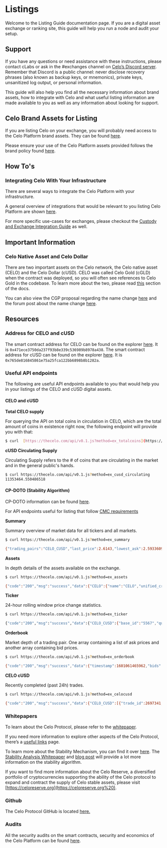 # Listings

Welcome to the Listing Guide documentation page. If you are a digital asset exchange or ranking site, this guide will help you run a node and audit your setup.

## Support

If you have any questions or need assistance with these instructions, please contact cLabs or ask in the \#exchanges channel on [Celo’s Discord server](https://chat.celo.org/). Remember that Discord is a public channel: never disclose recovery phrases \(also known as backup keys, or mnemonics\), private keys, unsanitized log output, or personal information.

This guide will also help you find all the necessary information about brand assets, how to integrate with Celo and what useful listing information are made available to you as well as any information about looking for support.

## Celo Brand Assets for Listing

If you are listing Celo on your exchange, you will probably need access to the Celo Platform brand assets. They can be found [here](https://celo.org/experience/brand#overview).

Please ensure your use of the Celo Platform assets provided follows the brand policy found [here](https://celo.org/brand-policy).

## How To's

### Integrating Celo With Your Infrastructure

There are several ways to integrate the Celo Platform with your infrastructure.

A general overview of integrations that would be relevant to you listing Celo Platform are shown [here](https://docs.celo.org/developer-guide/overview/integrations/general).

For more specific use-cases for exchanges, please checkout the [Custody and Exchange Integration Guide](https://docs.celo.org/developer-guide/overview/integrations/custody) as well.

## Important Information

### Celo Native Asset and Celo Dollar

There are two important assets on the Celo network, the Celo native asset \(CELO\) and the Celo Dollar \(cUSD\). CELO was called Celo Gold \(cGLD\) when the contract was deployed, so you will often see references to Celo Gold in the codebase. To learn more about the two, please read [this](https://docs.celo.org/developer-guide/overview/celo-for-eth-devs#the-celo-native-asset-and-the-celo-dollar) section of the docs.

You can also view the CGP proposal regarding the name change [here](https://github.com/celo-org/celo-proposals/blob/master/CGPs/0003.md) and the forum post about the name change [here](https://forum.celo.org/t/proposal-to-rename-celo-gold-to-celo-native-asset/528).

## Resources

### Address for CELO and cUSD

The smart contract address for CELO can be found on the explorer [here](https://explorer.celo.org/address/0x471ece3750da237f93b8e339c536989b8978a438/transactions). It is `0x471ece3750da237f93b8e339c536989b8978a438`. The smart contract address for cUSD can be found on the explorer [here](https://explorer.celo.org/address/0x765de816845861e75a25fca122bb6898b8b1282a/transactions). It is `0x765de816845861e75a25fca122bb6898b8b1282a`.

### Useful API endpoints

The following are useful API endpoints available to you that would help you in your listings of the CELO and cUSD digital assets.

#### CELO and cUSD

**Total CELO supply**

For querying the API on total coins in circulation in CELO, which are the total amount of coins in existence right now, the following endpoint will provide you with that:

```bash
$ curl  [https://thecelo.com/api/v0.1.js?method=ex_totalcoins](https://thecelo.com/api/v0.1.js?method=ex_totalcoins) {"code":"200","msg":"success","data":{"CELO":608485841.9959723,"cUSD":10250632.56099673}}
```

**cUSD Circulating Supply**

Circulating Supply refers to the \# of coins that are circulating in the market and in the general public's hands.

```bash
$ curl https://thecelo.com/api/v0.1.js?method=ex_cusd_circulating
11353464.550486518
```

#### CP-DOTO \(Stability Algorithm\)

CP-DOTO information can be found [here](https://docs.celo.org/celo-codebase/protocol/stability/doto).

For API endpoints useful for listing that follow [CMC requirements](https://docs.google.com/document/d/1S4urpzUnO2t7DmS_1dc4EL4tgnnbTObPYXvDeBnukCg/edit#)

**Summary**

Summary overview of market data for all tickers and all markets.

```bash
$ curl https://thecelo.com/api/v0.1.js?method=ex_summary

{"trading_pairs":"CELO_CUSD","last_price":2.6143,"lowest_ask":2.5933609958506225,"highest_bid":2.5676,"base_volume":37524.32000000003,"quote_volume":14714.520000000002,"price_change_percent_24h":3.7027120070382127,"highest_price_24h":2.649,"lowest_price_24h":2.4787}}
```

**Assets**

In depth details of the assets available on the exchange.

```bash
$ curl https://thecelo.com/api/v0.1.js?method=ex_assets

{"code":"200","msg":"success","data":{"CELO":{"name":"CELO","unified_cryptoasset_id":"5567","can_withdraw":"true","can_deposit":"true","min_withdraw":"0.000000000000000001","max_withdraw":"0.000000000000000001","maker_fee":"0.00","taker_fee":"0.005"},"CUSD":{"name":"Celo Dollars","unified_cryptoasset_id":"825","can_withdraw":"true","can_deposit":"true","min_withdraw":"0.000000000000000001","max_withdraw":"0.000000000000000001","maker_fee":"0.00","taker_fee":"0.005"}}}
```

**Ticker**

24-hour rolling window price change statistics.

```bash
$ curl https://thecelo.com/api/v0.1.js?method=ex_ticker

{"code":"200","msg":"success","data":{"CELO_CUSD":{"base_id":"5567","quote_id":"825","last_price":2.6124,"quote_volume":14789.520000000002,"base_volume":37720.30000000003,"isFrozen":"0"}}}
```

**Orderbook**

Market depth of a trading pair. One array containing a list of ask prices and another array containing bid prices.

```bash
$ curl https://thecelo.com/api/v0.1.js?method=ex_orderbook

{"code":"200","msg":"success","data":{"timestamp":1601061465962,"bids":[["2.5964","100"]],"asks":[["2.622606871230003","100"]]}}
```

**CELO cUSD**

Recently completed \(past 24h\) trades.

```bash
$ curl https://thecelo.com/api/v0.1.js?method=ex_celocusd

{"code":"200","msg":"success","data":{"CELO_CUSD":[{"trade_id":2697341,"timestamp":1601061491,"price":0.38238291620515147,"quote_volume":25,"base_volume":65.37948987916423,"type":"Sell"},{"trade_id":2697336,"timestamp":1601061466,"price":0.382293821845672,"quote_volume":25,"base_volume":65.39472670341044,"type":"Sell"}]}}
```

### Whitepapers

To learn about the Celo Protocol, please refer to the [whitepaper](https://celo.org/papers/Celo_A_Multi_Asset_Cryptographic_Protocol_for_Decentralized_Social_Payments.pdf).

If you need more information to explore other aspects of the Celo Protocol, there’s a [useful links](https://docs.celo.org/#useful-links) page.

To learn more about the Stability Mechanism, you can find it over [here](https://docs.celo.org/celo-codebase/protocol/stability). The [Stability Analysis Whitepaper](https://celo.org/papers/Celo_Stability_Analysis.pdf) and [blog post](https://medium.com/celohq/a-look-at-the-celo-stability-analysis-white-paper-part-1-23edd5ef8b5) will provide a lot more information on the stability algorithm.

If you want to find more information about the Celo Reserve, a diversified portfolio of cryptocurrencies supporting the ability of the Celo protocol to expand and contract the supply of Celo stable assets, please visit [https://celoreserve.org](https://celoreserve.org%20).

### Github

The Celo Protocol GitHub is located [here.](https://github.com/celo-org/)

### Audits

All the security audits on the smart contracts, security and economics of the Celo Platform can be found [here](https://celo.org/audits).

